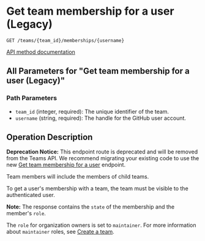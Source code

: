 # Get team membership for a user (Legacy)

`GET /teams/{team_id}/memberships/{username}`

[API method documentation](https://docs.github.com/rest/teams/members#get-team-membership-for-a-user-legacy)

## All Parameters for "Get team membership for a user (Legacy)"

### Path Parameters

- `team_id` (integer, required): The unique identifier of the team.
- `username` (string, required): The handle for the GitHub user account.

## Operation Description

**Deprecation Notice:** This endpoint route is deprecated and will be removed from the Teams API. We recommend migrating your existing code to use the new [Get team membership for a user](https://docs.github.com/rest/teams/members#get-team-membership-for-a-user) endpoint.

Team members will include the members of child teams.

To get a user's membership with a team, the team must be visible to the authenticated user.

**Note:**
The response contains the `state` of the membership and the member's `role`.

The `role` for organization owners is set to `maintainer`. For more information about `maintainer` roles, see [Create a team](https://docs.github.com/rest/teams/teams#create-a-team).
